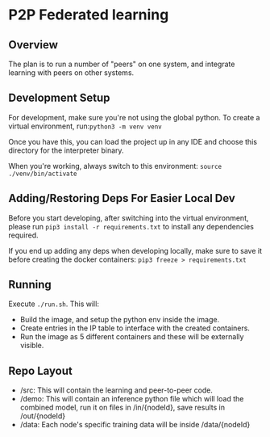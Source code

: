 # P2P Federated learning

## Overview
The plan is to run a number of "peers" on one system, and integrate learning with peers on other systems.  

## Development Setup
For development, make sure you're not using the global python. To create a virtual environment, run:`python3 -m venv venv`

Once you have this, you can load the project up in any IDE and choose this directory for the interpreter binary.

When you're working, always switch to this environment: `source ./venv/bin/activate`

## Adding/Restoring Deps For Easier Local Dev
Before you start developing, after switching into the virtual environment, please run `pip3 install -r requirements.txt` to install any dependencies required. 

If you end up adding any deps when developing locally, make sure to save it before creating the docker containers: `pip3 freeze > requirements.txt` 

## Running
Execute `./run.sh`. This will:
- Build the image, and setup the python env inside the image.
- Create entries in the IP table to interface with the created containers.
- Run the image as 5 different containers and these will be externally visible.

## Repo Layout
- /src: This will contain the learning and peer-to-peer code. 
- /demo: This will contain an inference python file which will load the combined model, run it on files in /in/{nodeId}, save results in /out/{nodeId}
- /data: Each node's specific training data will be inside /data/{nodeId}